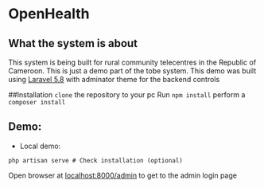 
# OpenHealth


## What the system is about

This system is being built for rural community telecentres in the Republic of Cameroon. This is just a demo part of the tobe system.
This demo was built using [Laravel 5.8](https://laravel.com/docs/5.8) with adminator theme for the backend controls

##Installation
`clone` the repository to your pc
Run `npm install`
perform a `composer install`

## Demo:

- Local demo:

`php artisan serve # Check installation (optional)`

Open browser at [localhost:8000/admin](http://localhost:8000/admin) to get to the admin login page
